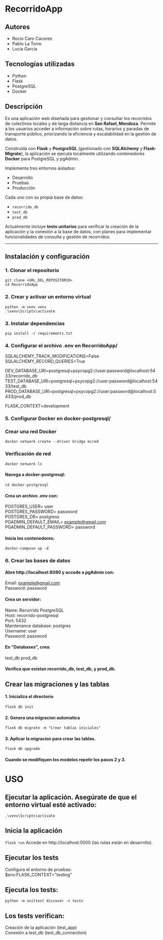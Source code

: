 # RecorridoApp

## Autores
- Rocio Caro Caceres
- Pablo La Torre
- Lucia Garcia

## Tecnologías utilizadas

- Python
- Flask
- PostgreSQL
- Docker

## Descripción

 Es una aplicación web diseñada para gestionar y consultar los recorridos de colectivos locales y de larga distancia en **San Rafael, Mendoza**.
Permite a los usuarios acceder a información sobre rutas, horarios y paradas de transporte público, priorizando la eficiencia y escalabilidad en la gestión de datos.

Construida con **Flask** y **PostgreSQL** (gestionado con **SQLAlchemy** y **Flask-Migrate**), la aplicación se ejecuta localmente utilizando contenedores **Docker** para PostgreSQL y pgAdmin.

Implementa tres entornos aislados:
- Desarrollo
- Pruebas
- Producción

Cada uno con su propia base de datos:
- `recorrido_db`
- `test_db`
- `prod_db`

Actualmente incluye **tests unitarios** para verificar la creación de la aplicación y la conexión a la base de datos, con planes para implementar funcionalidades de consulta y gestión de recorridos.

---

## Instalación y configuración

### 1. Clonar el repositorio

`git clone <URL_DEL_REPOSITORIO>`  
`cd RecorridoApp`

### 2. Crear y activar un entorno virtual

`python -m venv venv`  
`.\venv\Scripts\activate`

### 3. Instalar dependencias

`pip install -r requirements.txt`

### 4. Configurar el archivo .env en RecorridoApp/

SQLALCHEMY_TRACK_MODIFICATIONS=False
SQLALCHEMY_RECORD_QUERIES=True

DEV_DATABASE_URI=postgresql+psycopg2://user:password@localhost:5433/recorrido_db
TEST_DATABASE_URI=postgresql+psycopg2://user:password@localhost:5433/test_db
PROD_DATABASE_URI=postgresql+psycopg2://user:password@localhost:5433/prod_db

FLASK_CONTEXT=development

### 5. Configurar Docker en docker-postgresql/

### Crear una red Docker  
`docker network create --driver bridge mired`  

### Verificación de red  
`docker network ls`  

#### Navega a docker-postgresql:

`cd docker-postgresql`

#### Crea un archivo .env con:

POSTGRES_USER= user  
POSTGRES_PASSWORD= password  
POSTGRES_DB= postgress  
PGADMIN_DEFAULT_EMAIL= example@gmail.com  
PGADMIN_DEFAULT_PASSWORD= password

#### Inicia los contenedores:

`docker-compose up -d`

### 6. Crear las bases de datos

#### Abre http://localhost:8080 y accede a pgAdmin con:

Email: example@gmail.com  
Password: password  

#### Crea un servidor:

Name: Recorrido PostgreSQL  
Host: recorrido-postgresql  
Port: 5432  
Maintenance database: postgres  
Username: user  
Password: password  


#### En "Databases", crea:

test_db
prod_db

#### Verifica que existan recorrido_db, test_db, y prod_db.

## Crear las migraciones y las tablas
#### 1. Inicializa el directorio
`flask db init`

#### 2. Genera una migracion automatica 
`flask db migrate -m "Crear tablas iniciales"`

#### 3. Aplicar la migracion para crear las tablas.
`flask db upgrade`

#### Cuando se modifiquen los modelos repetir los pasos 2 y 3.

# USO
## Ejecutar la aplicación. Asegúrate de que el entorno virtual esté activado:

`.\venv\Scripts\activate`

## Inicia la aplicación

`flask run`
Accede en http://localhost:5000 (las rutas están en desarrollo).

## Ejecutar los tests
Configura el entorno de pruebas:  
$env:FLASK_CONTEXT="testing"  

## Ejecuta los tests:  
`python -m unittest discover -s tests`  

## Los tests verifican:  

Creación de la aplicación (test_app)  
Conexión a test_db (test_db_connection)  

